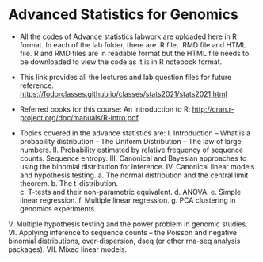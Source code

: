 # Advanced Statistics for Genomics

- All the codes of Advance statistics labwork are uploaded here in R format. In each of the lab folder, there are .R file, .RMD file and HTML file. R and RMD files are in readable format but the HTML file needs to be downloaded to view the code as it is in R notebook format. 

- This link provides all the lectures and lab question files for future reference.
https://fodorclasses.github.io/classes/stats2021/stats2021.html

- Referred books for this course:
An introduction to R: http://cran.r-project.org/doc/manuals/R-intro.pdf

- Topics covered in the advance statistics are:
I.	Introduction – What is a probability distribution – The Uniform Distribution – The law of large numbers.
II.	 Probability estimated by relative frequency of sequence counts.  Sequence entropy.
III.	Canonical and Bayesian approaches to using the binomial distribution for inference. 
IV.	Canonical linear models and hypothesis testing.
a.	The normal distribution and the central limit theorem.
b.	The t-distribution.  
c.	T-tests and their non-parametric equivalent.
d.	ANOVA.
e.	Simple linear regression.
f.	Multiple linear regression.
g.	PCA clustering in genomics experiments.

V.	Multiple hypothesis testing and the power problem in genomic studies.
VI.	Applying inference to sequence counts – the Poisson and negative binomial distributions, over-dispersion, dseq (or other rna-seq analysis packages).
VII. Mixed linear models.

